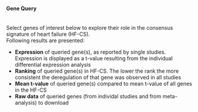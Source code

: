 #### Gene Query

<br>Select genes of interest below to explore their role in the consensus signature of heart failure (HF-CS).</br>
Following results are presented:

- **Expression** of queried gene(s), as reported by single studies. Expression is displayed as a t-value resulting from the individual differential expression analysis
- **Ranking** of queried gene(s) in HF-CS. The lower the rank the more consistent the deregulation of that gene was observed in all studies
- **Mean t-value** of queried gene(s) compared to mean t-value of all genes in the HF-CS
- **Raw data** of queried genes (from individal studies and from meta-analysis) to download 
